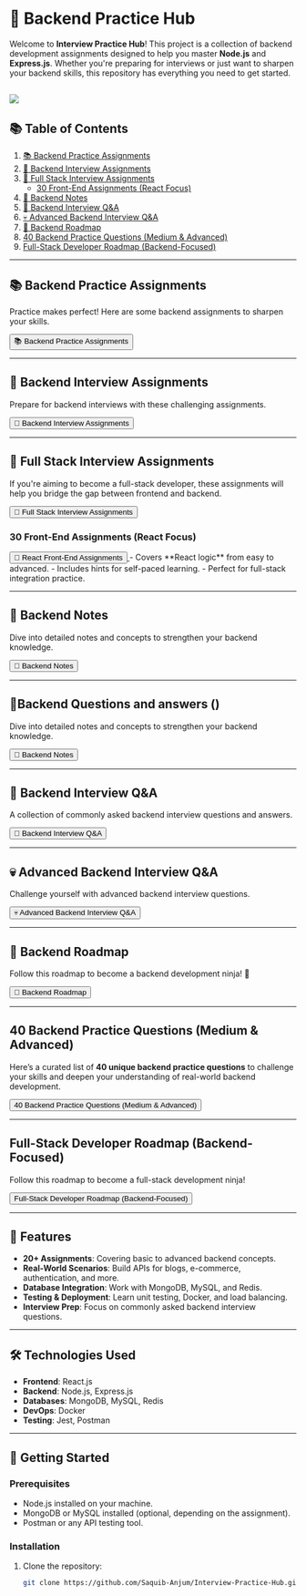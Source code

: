# 🚀 Backend Practice Hub

Welcome to **Interview Practice Hub**! This project is a collection of backend development assignments designed to help you master **Node.js** and **Express.js**. Whether you're preparing for interviews or just want to sharpen your backend skills, this repository has everything you need to get started.

![](https://github.com/Saquib-Anjum/Interview-Practice-Hub/blob/main/Zimage/Banner%20for.png)
---

## **📚 Table of Contents**
1. [📚 Backend Practice Assignments](#-backend-practice-assignments)
2. [🎯 Backend Interview Assignments](#-backend-interview-assignments)
3. [🍃 Full Stack Interview Assignments](#-full-stack-interview-assignments)
   - [30 Front-End Assignments (React Focus)](#-30-front-end-assignments-react-focus)
4. [📜 Backend Notes](#-backend-notes)
5. [💖 Backend Interview Q&A](#-backend-interview-qa)
6. [💀 Advanced Backend Interview Q&A](#-advanced-backend-interview-qa)
7. [🥷 Backend Roadmap](#-backend-roadmap)
8. [40 Backend Practice Questions (Medium & Advanced)](#-40-backend-practice-questions-medium--advanced)
9. [Full-Stack Developer Roadmap (Backend-Focused)](#full-stack-developer-roadmap-backend-focused)

---

## **📚 Backend Practice Assignments**
Practice makes perfect! Here are some backend assignments to sharpen your skills.

<a href="https://github.com/Saquib-Anjum/Backend-Practice-Hub/blob/main/Backend-Practice.md">
    <button>📚 Backend Practice Assignments</button>
</a>

---

## **🎯 Backend Interview Assignments**
Prepare for backend interviews with these challenging assignments.

<a href="https://github.com/Saquib-Anjum/Backend-Practice-Hub/blob/main/Backend-Interview-Assignment.md">
    <button>🎯 Backend Interview Assignments</button>
</a>

---

## **🍃 Full Stack Interview Assignments**
If you're aiming to become a full-stack developer, these assignments will help you bridge the gap between frontend and backend.

<a href="https://github.com/Saquib-Anjum/Backend-Practice-Hub/blob/main/Full-Stack-Assignment.md">
    <button>🍃 Full Stack Interview Assignments</button>
</a>

### **30 Front-End Assignments (React Focus)**
<a href="https://github.com/Saquib-Anjum/Interview-Practice-Hub/blob/main/30%20Front-End%20Assignments%20for%20Full-Stack%20Practice%20(React%20Focus).md">
    <button>🚀 React Front-End Assignments</button>
</a>
- Covers **React logic** from easy to advanced.
- Includes hints for self-paced learning.
- Perfect for full-stack integration practice.

---

## **📜 Backend Notes**
Dive into detailed notes and concepts to strengthen your backend knowledge.

<a href="https://github.com/Saquib-Anjum/Interview-Practice-Hub/blob/main/Backend-Notes-And-Concepts.md">
    <button>📜 Backend Notes</button>
</a>

---

## **📜Backend Questions and answers  ()**
Dive into detailed notes and concepts to strengthen your backend knowledge.

<a href="https://github.com/Saquib-Anjum/Interview-Practice-Hub/blob/main/backend-interview-question.md">
    <button>📜 Backend Notes</button>
</a>

---

## **💖 Backend Interview Q&A**
A collection of commonly asked backend interview questions and answers.

<a href="https://github.com/Saquib-Anjum/Backend-Practice-Hub/blob/main/Backend-Interview-Q%26A.md">
    <button>💖 Backend Interview Q&A</button>
</a>

---

## **💀 Advanced Backend Interview Q&A**
Challenge yourself with advanced backend interview questions.

<a href="https://github.com/Saquib-Anjum/Interview-Practice-Hub/blob/main/Advance-Backend-Q%26A.md">
    <button>💀 Advanced Backend Interview Q&A</button>
</a>

---

## **🥷 Backend Roadmap**
Follow this roadmap to become a backend development ninja! 🥷

<a href="https://github.com/Saquib-Anjum/Interview-Practice-Hub/blob/main/Backend-roadmap.md">
    <button>🥷 Backend Roadmap</button>
</a>

---

## **40 Backend Practice Questions (Medium & Advanced)**
Here’s a curated list of **40 unique backend practice questions** to challenge your skills and deepen your understanding of real-world backend development.

<a href="https://github.com/Saquib-Anjum/Interview-Practice-Hub/blob/main/40%20Backend%20Practice%20Questions%20(Medium%20%26%20Advanced).md">
    <button>40 Backend Practice Questions (Medium & Advanced)</button>
</a>

---

## **Full-Stack Developer Roadmap (Backend-Focused)**
Follow this roadmap to become a full-stack development ninja! 

<a href="https://github.com/Saquib-Anjum/Interview-Practice-Hub/blob/main/Full-Stack%20Developer%20Roadmap%20(Backend-Focused).md">
    <button>Full-Stack Developer Roadmap (Backend-Focused)</button>
</a>

---

## 🌟 Features

- **20+ Assignments**: Covering basic to advanced backend concepts.
- **Real-World Scenarios**: Build APIs for blogs, e-commerce, authentication, and more.
- **Database Integration**: Work with MongoDB, MySQL, and Redis.
- **Testing & Deployment**: Learn unit testing, Docker, and load balancing.
- **Interview Prep**: Focus on commonly asked backend interview questions.

---

## 🛠️ Technologies Used

- **Frontend**: React.js
- **Backend**: Node.js, Express.js
- **Databases**: MongoDB, MySQL, Redis
- **DevOps**: Docker
- **Testing**: Jest, Postman

---

## 🚀 Getting Started

### Prerequisites
- Node.js installed on your machine.
- MongoDB or MySQL installed (optional, depending on the assignment).
- Postman or any API testing tool.

### Installation
1. Clone the repository:
   ```bash
   git clone https://github.com/Saquib-Anjum/Interview-Practice-Hub.git
